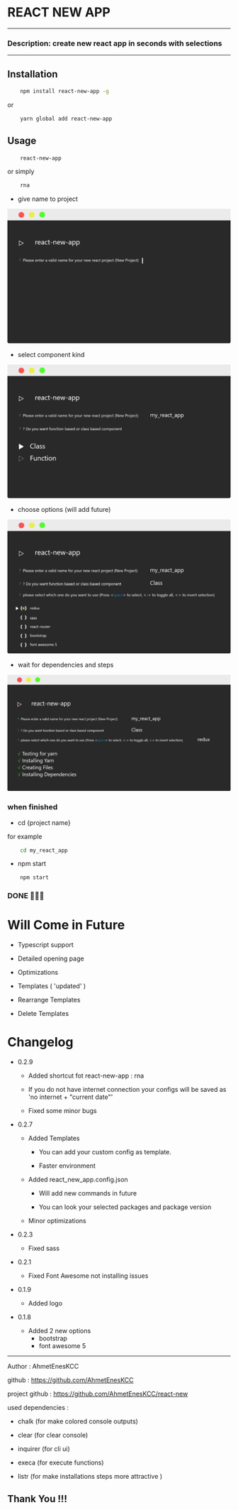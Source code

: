 # REACT NEW APP

---

### Description: create new react app in seconds with selections

---

## Installation

```sh
    npm install react-new-app -g
```

or

```sh
    yarn global add react-new-app
```

## Usage

```sh
    react-new-app
```

or simply

```sh
    rna
```

- give name to project

![picuter1](https://github.com/AhmetEnesKCC/react-new/blob/0.1/images/first.png?raw=true)

- select component kind

![picture2](https://github.com/AhmetEnesKCC/react-new/blob/0.1/images/second.png?raw=true)

- choose options (will add future)

![picture3](https://github.com/AhmetEnesKCC/react-new/blob/0.1/images/third.png?raw=true)

- wait for dependencies and steps

![picture4](https://github.com/AhmetEnesKCC/react-new/blob/0.1/images/forth.png?raw=true)

### when finished

- cd {project name}

for example

```sh
    cd my_react_app
```

- npm start

```sh
    npm start
```

### DONE 🎉🎉🎉

# Will Come in Future

- Typescript support

- Detailed opening page

- Optimizations

- Templates ( 'updated' )

- Rearrange Templates

- Delete Templates

# Changelog

- 0.2.9

  - Added shortcut fot react-new-app : rna

  - If you do not have internet connection your configs will be saved as 'no internet + "current date"'

  - Fixed some minor bugs

- 0.2.7

  - Added Templates

    - You can add your custom config as template.

    - Faster environment

  - Added react_new_app.config.json

    - Will add new commands in future

    - You can look your selected packages and package version

  - Minor optimizations

- 0.2.3

  - Fixed sass

- 0.2.1

  - Fixed Font Awesome not installing issues

- 0.1.9

  - Added logo

- 0.1.8
  - Added 2 new options
    - bootstrap
    - font awesome 5

---

Author : AhmetEnesKCC

github : https://github.com/AhmetEnesKCC

project github : https://github.com/AhmetEnesKCC/react-new

used dependencies :

- chalk (for make colored console outputs)

- clear (for clear console)

- inquirer (for cli ui)

- execa (for execute functions)

- listr (for make installations steps more attractive )

## Thank You !!!

